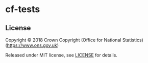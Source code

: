 # cf-tests

## License

Copyright © 2018 Crown Copyright (Office for National Statistics) (https://www.ons.gov.uk)

Released under MIT license, see [LICENSE](LICENSE) for details.